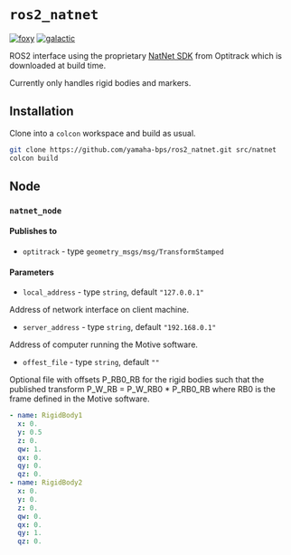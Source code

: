 # ```ros2_natnet```


[![foxy](https://github.com/yamaha-bps/ros2_natnet/actions/workflows/foxy.yaml/badge.svg)](https://github.com/yamaha-bps/ros2_natnet/actions/workflows/foxy.yaml) [![galactic](https://github.com/yamaha-bps/ros2_natnet/actions/workflows/galactic.yaml/badge.svg)](https://github.com/yamaha-bps/ros2_natnet/actions/workflows/galactic.yaml)

ROS2 interface using the proprietary [NatNet SDK](https://www.optitrack.com/software/natnet-sdk/) from Optitrack which is downloaded at build time.

Currently only handles rigid bodies and markers.

## Installation
Clone into a ```colcon``` workspace and build as usual.

```bash
git clone https://github.com/yamaha-bps/ros2_natnet.git src/natnet
colcon build
```

## Node

### ```natnet_node```

#### Publishes to

 - ```optitrack```  - type ```geometry_msgs/msg/TransformStamped```

#### Parameters

 - ```local_address``` - type ```string```, default ```"127.0.0.1"```

 Address of network interface on client machine.

 - ```server_address``` - type ```string```, default ```"192.168.0.1"```

 Address of computer running the Motive software.

 - ```offest_file``` - type ```string```, default ```""```

 Optional file with offsets P_RB0_RB for the rigid bodies such that the published transform
 P_W_RB = P_W_RB0 * P_RB0_RB where RB0 is the frame defined in the Motive software.

```yaml
- name: RigidBody1
  x: 0.
  y: 0.5
  z: 0.
  qw: 1.
  qx: 0.
  qy: 0.
  qz: 0.
- name: RigidBody2
  x: 0.
  y: 0.
  z: 0.
  qw: 0.
  qx: 0.
  qy: 1.
  qz: 0.
```
